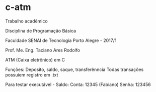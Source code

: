 # c-atm

Trabalho acadêmico


Disciplina de Programação Básica

Faculdade SENAI de Tecnologia Porto Alegre - 2017/1

Prof. Me. Eng. Taciano Ares Rodolfo


ATM (Caixa eletrônico) em C

Funções: Deposito, saldo, saque, transferênncia
Todas transações possuiem registro em .txt

Para testar executável - Saldo:
Conta: 12345 (Fabiano)
Senha: 123456

